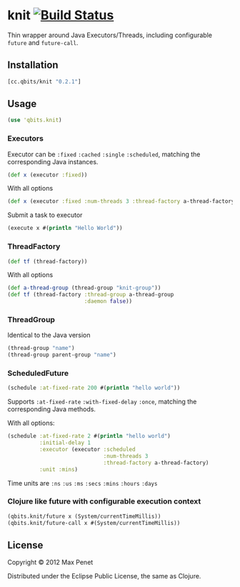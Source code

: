 # knit [![Build Status](https://secure.travis-ci.org/mpenet/knit.png?branch=master)](http://travis-ci.org/mpenet/knit)

Thin wrapper around Java Executors/Threads, including configurable
`future` and `future-call`.

## Installation

```clojure
[cc.qbits/knit "0.2.1"]
```

## Usage

```Clojure
(use 'qbits.knit)
```

### Executors

Executor can be `:fixed` `:cached` `:single` `:scheduled`, matching the
corresponding Java instances.

```Clojure
(def x (executor :fixed))
```
With all options
```clojure
(def x (executor :fixed :num-threads 3 :thread-factory a-thread-factory))
```

Submit a task to executor
```clojure
(execute x #(println "Hello World"))
```

### ThreadFactory

```clojure
(def tf (thread-factory))
```
With all options
```clojure
(def a-thread-group (thread-group "knit-group"))
(def tf (thread-factory :thread-group a-thread-group
                        :daemon false))
```

### ThreadGroup
Identical to the Java version

```clojure
(thread-group "name")
(thread-group parent-group "name")
```

### ScheduledFuture

```clojure
(schedule :at-fixed-rate 200 #(println "hello world"))

```
Supports `:at-fixed-rate` `:with-fixed-delay` `:once`, matching the
corresponding Java methods.

With all options:
```clojure
(schedule :at-fixed-rate 2 #(println "hello world")
          :initial-delay 1
          :executor (executor :scheduled
                              :num-threads 3
                              :thread-factory a-thread-factory)
          :unit :mins)
```

Time units are `:ns` `:us` `:ms` `:secs` `:mins` `:hours` `:days`


### Clojure like future with configurable execution context

```clojure
(qbits.knit/future x (System/currentTimeMillis))
(qbits.knit/future-call x #(System/currentTimeMillis))
```

## License

Copyright © 2012 Max Penet

Distributed under the Eclipse Public License, the same as Clojure.
